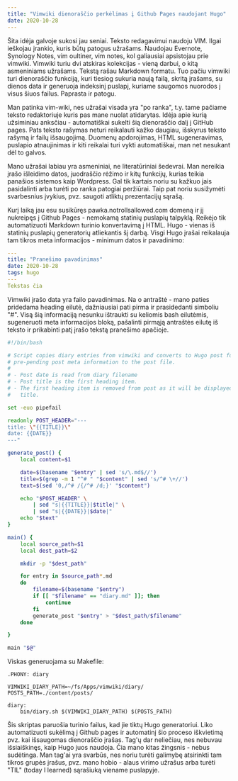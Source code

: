 ```yaml
---
title: "Vimwiki dienoraščio perkėlimas į Github Pages naudojant Hugo"
date: 2020-10-28
---
```


Šita idėja galvoje sukosi jau seniai. Teksto redagavimui naudoju VIM. Ilgai
ieškojau įrankio, kuris būtų patogus užrašams. Naudojau Evernote, Synology
Notes, vim oultiner, vim notes, kol galiausiai apsistojau prie vimwiki. Vimwiki
turiu dvi atskiras kolekcijas - vieną darbui, o kitą asmeniniams užrašams.
Tekstą rašau Markdown formatu. Tuo pačiu vimwiki turi dienoraščio funkciją, kuri
tiesiog sukuria naują failą, skritą įrašams, su dienos data ir generuoja
indeksinį puslapį, kuriame saugomos nuorodos į visus šiuos failus. Paprasta ir
patogu.

Man patinka vim-wiki, nes užrašai visada yra "po ranka", t.y. tame pačiame
teksto redaktoriuje kuris pas mane nuolat atidarytas. Idėja apie kurią
užsiminiau anksčiau - automatiškai sukelti šią dienoraščio dalį į GitHub pages.
Pats teksto rašymas neturi reikalauti kažko daugiau, išskyrus teksto rašymą ir
failų išsaugojimą. Duomenų apdorojimas, HTML sugeneravimas, puslapio
atnaujinimas ir kiti reikalai turi vykti automatiškai, man net nesukant dėl to
galvos.

Mano užrašai labiau yra asmeniniai, ne literatūriniai šedevrai. Man nereikia
įrašo išleidimo datos, juodraščio rėžimo ir kitų funkcijų, kurias teikia
panašios sistemos kaip Wordpress. Gal tik kartais noriu su kažkuo jais
pasidalinti arba turėti po ranka patogiai peržiūrai. Taip pat noriu susižymėti
svarbesnius įvykius, pvz. saugoti atliktų prezentacijų sąrašą.

Kurį laiką jau esu susikūręs pawka.notrollsallowed.com domeną ir jį nukreipęs į
Github Pages - nemokamą statinių puslapių talpyklą. Reikėjo tik automatizuoti
Markdown turinio konvertavimą į HTML. Hugo - vienas iš statinių puslapių
generatorių atliekantis šį darbą. Visgi Hugo įrašai reikalauja tam tikros meta
informacijos - minimum datos ir pavadinimo:

```yaml
---
title: "Pranešimo pavadinimas"
date: 2020-10-28
tags: hugo
---
Tekstas čia
```

Vimwiki įrašo data yra failo pavadinimas. Na o antraštė - mano paties pridedama
heading eilutė, dažniausiai pati pirma ir prasidedanti simboliu "#". Visą šią
informaciją nesunku ištraukti su keliomis bash eilutėmis, sugeneruoti meta
informacijos bloką, pašalinti pirmąją antraštės eilutę iš teksto ir prikabinti
patį įrašo tekstą pranešimo apačioje.

```sh
#!/bin/bash

# Script copies diary entries from vimwiki and converts to Hugo post format by
# pre-pending post meta information to the post file.
#
# - Post date is read from diary filename
# - Post title is the first heading item.
# - The first heading item is removed from post as it will be displayed as
#   title.

set -euo pipefail

readonly POST_HEADER="---
title: \"{{TITLE}}\"
date: {{DATE}}
---"

generate_post() {
    local content=$1

    date=$(basename "$entry" | sed 's/\.md$//')
    title=$(grep -m 1 "^# " "$content" | sed 's/^# \+//')
    text=$(sed '0,/^# /{/^# /d;}' "$content")

    echo "$POST_HEADER" \
        | sed "s|{{TITLE}}|$title|" \
        | sed "s|{{DATE}}|$date|"
    echo "$text"
}

main() {
    local source_path=$1
    local dest_path=$2

    mkdir -p "$dest_path"

    for entry in $source_path*.md
    do
        filename=$(basename "$entry")
        if [[ "$filename" == "diary.md" ]]; then
            continue
        fi
        generate_post "$entry" > "$dest_path/$filename"
    done

}

main "$@"
```

Viskas generuojama su Makefile:

```make
.PHONY: diary

VIMWIKI_DIARY_PATH=~/fs/Apps/vimwiki/diary/
POSTS_PATH=./content/posts/

diary:
	bin/diary.sh $(VIMWIKI_DIARY_PATH) $(POSTS_PATH)

```

Šis skriptas paruošia turinio failus, kad jie tiktų Hugo generatoriui. Liko
automatizuoti sukėlimą į Github pages ir automatinį šio proceso iškvietimą pvz.
kai išsaugomas dienoraščio įrašas. Tag'ų dar neliečiau, nes nebuvau
išsiaiškinęs, kaip Hugo juos naudoja. Čia mano kitas žingsnis - nebus sudėtinga.
Man tag'ai yra svarbūs, nes noriu turėti galimybę atsirinkti tam tikros grupės
įrašus, pvz. mano hobio - alaus virimo užrašus arba turėti "TIL" (today I
learned) sąrašiuką viename puslapyje.
